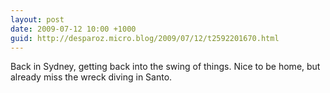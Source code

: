```yaml
---
layout: post
date: 2009-07-12 10:00 +1000
guid: http://desparoz.micro.blog/2009/07/12/t2592201670.html
---
```

Back in Sydney, getting back into the swing of things. Nice to be 	home, but already miss the wreck diving in Santo.
